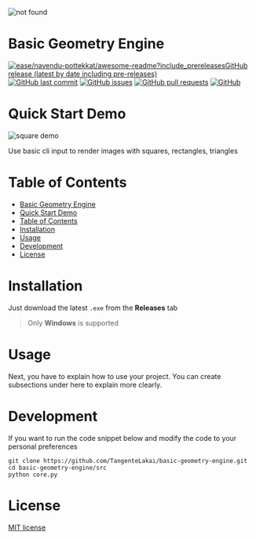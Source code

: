
![not found](https://raw.githubusercontent.com/TangenteLakai/basic-geometry-engine/refs/heads/master/img/banner.png)

# Basic Geometry Engine

[![ease/navendu-pottekkat/awesome-readme?include_prereleasesGitHub release (latest by date including pre-releases)](https://img.shields.io/github/v/release/TangenteLakai/basic-geometry-engine?include_prereleases)](https://img.shields.io/github/v/release/TangenteLakai/basic-geometry-engine?include_prereleases)
[![GitHub last commit](https://img.shields.io/github/last-commit/TangenteLakai/basic-geometry-engine)](https://img.shields.io/github/last-commit/TangenteLakai/basic-geometry-engine)
[![GitHub issues](https://img.shields.io/github/issues-raw/TangenteLakai/basic-geometry-engine)](https://img.shields.io/github/issues-raw/TangenteLakai/basic-geometry-engine)
[![GitHub pull requests](https://img.shields.io/github/issues-pr/TangenteLakai/basic-geometry-engine)](https://img.shields.io/github/issues-pr/TangenteLakai/basic-geometry-engine)
[![GitHub](https://img.shields.io/github/license/TangenteLakai/basic-geometry-engine)](https://img.shields.io/github/license/TangenteLakai/basic-geometry-engine)


# Quick Start Demo

![square demo](https://raw.githubusercontent.com/TangenteLakai/basic-geometry-engine/refs/heads/master/img/demo_square.png)

Use basic cli input to render images with squares, rectangles, triangles

# Table of Contents
- [Basic Geometry Engine](#basic-geometry-engine)
- [Quick Start Demo](#quick-start-demo)
- [Table of Contents](#table-of-contents)
- [Installation](#installation)
- [Usage](#usage)
- [Development](#development)
- [License](#license)


# Installation

Just download the latest `.exe` from the **Releases** tab


> Only **Windows** is supported


# Usage

Next, you have to explain how to use your project. You can create subsections under here to explain more clearly.


# Development

If you want to run the code snippet below and modify the code to your personal preferences

```shell
git clone https://github.com/TangenteLakai/basic-geometry-engine.git
cd basic-geometry-engine/src
python core.py
```


# License

[MIT license](LICENSE.txt.md)




